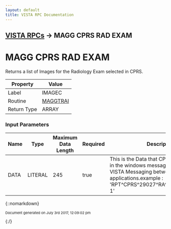 ```yaml
---
layout: default
title: VISTA RPC Documentation
---
```


## [VISTA RPCs](TableOfContents) &#8594; MAGG CPRS RAD EXAM
# MAGG CPRS RAD EXAM

Returns a list of Images for the Radiology Exam selected in CPRS.

Property | Value
--- | ---
Label | IMAGEC
Routine | [MAGGTRAI](http://code.osehra.org/dox/Routine_MAGGTRAI_source.html)
Return Type | ARRAY


### Input Parameters

Name | Type | Maximum Data Length | Required | Description
--- | --- | --- | --- | ---
DATA | LITERAL | 245 | true | This is the Data that CPRS sends Imaging, in the windows messaging format.i.e. VISTA Messaging between applications.example : &#x27;RPT^CPRS^29027^RA^i79029185.9998-1&#x27;



{::nomarkdown} <br/><p style="font-size: 11px">Document generated on July 3rd 2017, 12:09:02 pm</p>{:/}